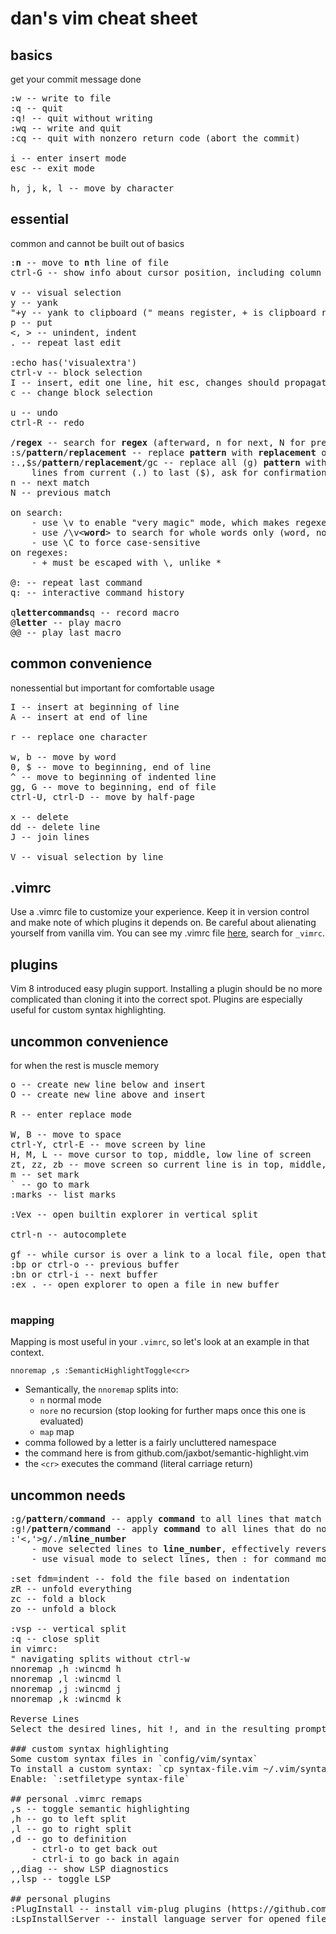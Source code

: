 # dan's vim cheat sheet
## basics
get your commit message done

<pre>
:w -- write to file
:q -- quit
:q! -- quit without writing
:wq -- write and quit
:cq -- quit with nonzero return code (abort the commit)

i -- enter insert mode
esc -- exit mode

h, j, k, l -- move by character
</pre>

## essential
common and cannot be built out of basics

<pre>
:<b>n</b> -- move to <b>n</b>th line of file
ctrl-G -- show info about cursor position, including column number

v -- visual selection
y -- yank
"+y -- yank to clipboard (" means register, + is clipboard register)
p -- put
<, > -- unindent, indent
. -- repeat last edit

:echo has('visualextra')
ctrl-v -- block selection
I -- insert, edit one line, hit esc, changes should propagate to other lines (UI might not update)
c -- change block selection

u -- undo
ctrl-R -- redo

/<b>regex</b> -- search for <b>regex</b> (afterward, n for next, N for previous; while writing regex, ctrl-p to pop search history)
:s/<b>pattern</b>/<b>replacement</b> -- replace <b>pattern</b> with <b>replacement</b> on current line
:.,$s/<b>pattern</b>/<b>replacement</b>/gc -- replace all (g) <b>pattern</b> with <b>replacement</b> on
	lines from current (.) to last ($), ask for confirmation (c)
n -- next match
N -- previous match

on search:
	- use \v to enable "very magic" mode, which makes regexes feel like regexes in other languages
	- use /\v&lt;<b>word</b>&gt; to search for whole words only (word, not swords)
	- use \C to force case-sensitive
on regexes:
	- + must be escaped with \, unlike *

@: -- repeat last command
q: -- interactive command history

q<b>letter</b><b>commands</b>q -- record macro
@<b>letter</b> -- play macro
@@ -- play last macro
</pre>

## common convenience
nonessential but important for comfortable usage

<pre>
I -- insert at beginning of line
A -- insert at end of line

r -- replace one character

w, b -- move by word
0, $ -- move to beginning, end of line
^ -- move to beginning of indented line
gg, G -- move to beginning, end of file
ctrl-U, ctrl-D -- move by half-page

x -- delete
dd -- delete line
J -- join lines

V -- visual selection by line
</pre>

## .vimrc
Use a .vimrc file to customize your experience. Keep it in version control and make note of which plugins it depends on. Be careful about alienating yourself from vanilla vim. You can see my .vimrc file [here](https://github.com/dansgithubuser/playground/blob/master/dan), search for `_vimrc`.

## plugins
Vim 8 introduced easy plugin support. Installing a plugin should be no more complicated than cloning it into the correct spot. Plugins are especially useful for custom syntax highlighting.

## uncommon convenience
for when the rest is muscle memory

<pre>
o -- create new line below and insert
O -- create new line above and insert

R -- enter replace mode

W, B -- move to space
ctrl-Y, ctrl-E -- move screen by line
H, M, L -- move cursor to top, middle, low line of screen
zt, zz, zb -- move screen so current line is in top, middle, or bottom of screen
m<c> -- set mark <c>
`<c> -- go to mark <c>
:marks -- list marks

:Vex -- open builtin explorer in vertical split

ctrl-n -- autocomplete

gf -- while cursor is over a link to a local file, open that file (in a new buffer)
:bp or ctrl-o -- previous buffer
:bn or ctrl-i -- next buffer
:ex . -- open explorer to open a file in new buffer

</pre>

### mapping
Mapping is most useful in your `.vimrc`, so let's look at an example in that context.

`nnoremap ,s :SemanticHighlightToggle<cr>`
- Semantically, the `nnoremap` splits into:
	- `n` normal mode
	- `nore` no recursion (stop looking for further maps once this one is evaluated)
	- `map` map
- comma followed by a letter is a fairly uncluttered namespace
- the command here is from github.com/jaxbot/semantic-highlight.vim
- the `<cr>` executes the command (literal carriage return)

## uncommon needs
<pre>
:g/<b>pattern</b>/<b>command</b> -- apply <b>command</b> to all lines that match <b>pattern</b>
:g!/<b>pattern</b>/<b>command</b> -- apply <b>command</b> to all lines that do not match <b>pattern</b>
:'<,'>g/./m<b>line_number</b>
	- move selected lines to <b>line_number</b>, effectively reversing them.
	- use visual mode to select lines, then : for command mode.

:set fdm=indent -- fold the file based on indentation
zR -- unfold everything
zc -- fold a block
zo -- unfold a block

:vsp -- vertical split
:q -- close split
in vimrc:
" navigating splits without ctrl-w
nnoremap ,h :wincmd h<CR>
nnoremap ,l :wincmd l<CR>
nnoremap ,j :wincmd j<CR>
nnoremap ,k :wincmd k<CR>

Reverse Lines
Select the desired lines, hit !, and in the resulting prompt pipe the lines through tac a la :'<,'>!tac. See man tac for more details.

### custom syntax highlighting
Some custom syntax files in `config/vim/syntax`
To install a custom syntax: `cp syntax-file.vim ~/.vim/syntax/`
Enable: `:setfiletype syntax-file`

## personal .vimrc remaps
,s -- toggle semantic highlighting
,h -- go to left split
,l -- go to right split
,d -- go to definition
	- ctrl-o to get back out
	- ctrl-i to go back in again
,,diag -- show LSP diagnostics
,,lsp -- toggle LSP

## personal plugins
:PlugInstall -- install vim-plug plugins (https://github.com/junegunn/vim-plug)
:LspInstallServer -- install language server for opened file type (https://github.com/mattn/vim-lsp-settings)
</pre>
